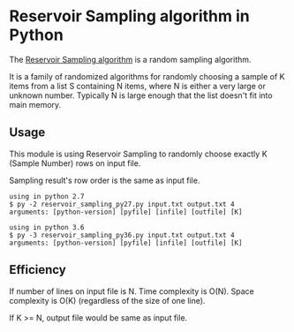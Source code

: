 Reservoir Sampling algorithm in Python
======================================

The [Reservoir Sampling algorithm](https://en.wikipedia.org/wiki/Reservoir_sampling) is a random sampling algorithm.

It is a family of randomized algorithms for randomly choosing a sample of K items from a list S containing N items, where N is either a very large or unknown number. Typically N is large enough that the list doesn't fit into main memory.

Usage
-----
This module is using Reservoir Sampling to randomly choose exactly K (Sample Number) rows on input file.

Sampling result's row order is the same as input file.

	using in python 2.7
	$ py -2 reservoir_sampling_py27.py input.txt output.txt 4
	arguments: [python-version] [pyfile] [infile] [outfile] [K]

	using in python 3.6
	$ py -3 reservoir_sampling_py36.py input.txt output.txt 4
	arguments: [python-version] [pyfile] [infile] [outfile] [K]

Efficiency
----------
If number of lines on input file is N. Time complexity is O(N). Space complexity is O(K) (regardless of the size of one line).

If K >= N, output file would be same as input file.
